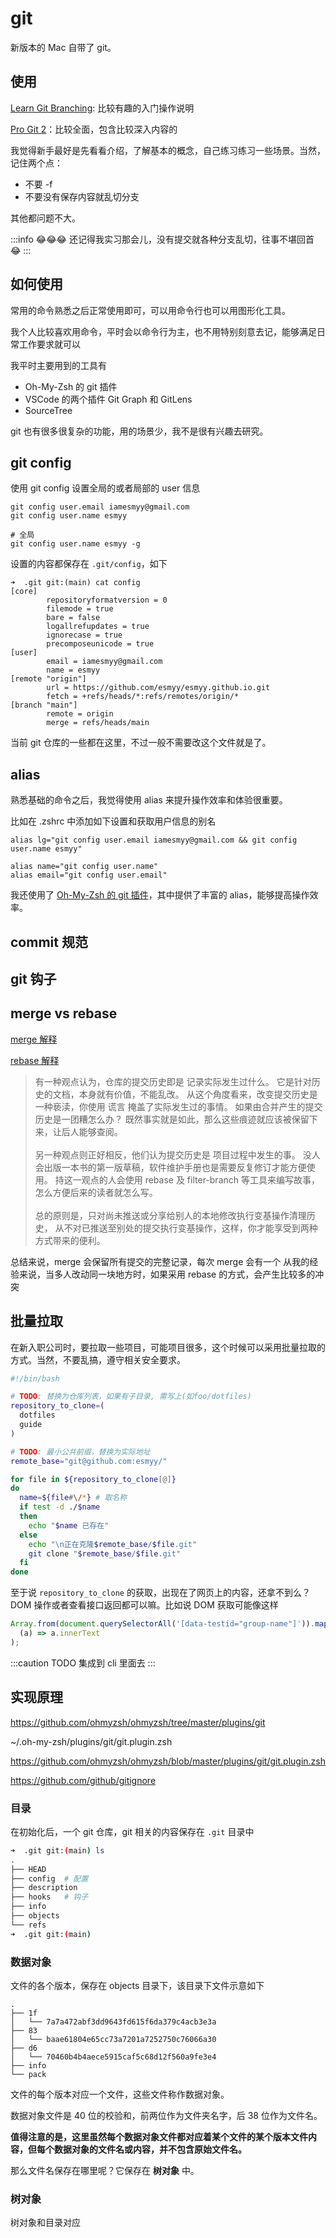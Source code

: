 # git

新版本的 Mac 自带了 git。

## 使用

[Learn Git Branching](https://learngitbranching.js.org/?locale=zh_CN): 比较有趣的入门操作说明

[Pro Git 2](https://git-scm.com/book/zh/)：比较全面，包含比较深入内容的

我觉得新手最好是先看看介绍，了解基本的概念，自己练习练习一些场景。当然，记住两个点：

- 不要 -f
- 不要没有保存内容就乱切分支

其他都问题不大。

:::info 😂😂😂
还记得我实习那会儿，没有提交就各种分支乱切，往事不堪回首 😂
:::

## 如何使用

常用的命令熟悉之后正常使用即可，可以用命令行也可以用图形化工具。

我个人比较喜欢用命令，平时会以命令行为主，也不用特别刻意去记，能够满足日常工作要求就可以

我平时主要用到的工具有

- Oh-My-Zsh 的 git 插件
- VSCode 的两个插件 Git Graph 和 GitLens
- SourceTree

git 也有很多很复杂的功能，用的场景少，我不是很有兴趣去研究。

## git config

使用 git config 设置全局的或者局部的 user 信息

```shell
git config user.email iamesmyy@gmail.com
git config user.name esmyy

# 全局
git config user.name esmyy -g
```

设置的内容都保存在 `.git/config`，如下

```shell {9-11}
➜  .git git:(main) cat config
[core]
        repositoryformatversion = 0
        filemode = true
        bare = false
        logallrefupdates = true
        ignorecase = true
        precomposeunicode = true
[user]
        email = iamesmyy@gmail.com
        name = esmyy
[remote "origin"]
        url = https://github.com/esmyy/esmyy.github.io.git
        fetch = +refs/heads/*:refs/remotes/origin/*
[branch "main"]
        remote = origin
        merge = refs/heads/main
```

当前 git 仓库的一些都在这里，不过一般不需要改这个文件就是了。

## alias

熟悉基础的命令之后，我觉得使用 alias 来提升操作效率和体验很重要。

比如在 .zshrc 中添加如下设置和获取用户信息的别名

```shell
alias lg="git config user.email iamesmyy@gmail.com && git config user.name esmyy"

alias name="git config user.name"
alias email="git config user.email"
```

我还使用了 [Oh-My-Zsh 的 git 插件](https://github.com/ohmyzsh/ohmyzsh/blob/master/plugins/git/git.plugin.zsh)，其中提供了丰富的 alias，能够提高操作效率。

## commit 规范

## git 钩子

## merge vs rebase

[merge 解释](https://git-scm.com/book/zh/v2/Git-%E5%88%86%E6%94%AF-%E5%88%86%E6%94%AF%E7%9A%84%E6%96%B0%E5%BB%BA%E4%B8%8E%E5%90%88%E5%B9%B6#_basic_merging)

[rebase 解释](https://git-scm.com/book/zh/v2/Git-%E5%88%86%E6%94%AF-%E5%8F%98%E5%9F%BA)

> 有一种观点认为，仓库的提交历史即是 记录实际发生过什么。 它是针对历史的文档，本身就有价值，不能乱改。 从这个角度看来，改变提交历史是一种亵渎，你使用 谎言 掩盖了实际发生过的事情。 如果由合并产生的提交历史是一团糟怎么办？ 既然事实就是如此，那么这些痕迹就应该被保留下来，让后人能够查阅。 <br/><br/>
> 另一种观点则正好相反，他们认为提交历史是 项目过程中发生的事。 没人会出版一本书的第一版草稿，软件维护手册也是需要反复修订才能方便使用。 持这一观点的人会使用 rebase 及 filter-branch 等工具来编写故事，怎么方便后来的读者就怎么写。 <br/><br/>
> 总的原则是，只对尚未推送或分享给别人的本地修改执行变基操作清理历史， 从不对已推送至别处的提交执行变基操作，这样，你才能享受到两种方式带来的便利。

总结来说，merge 会保留所有提交的完整记录，每次 merge 会有一个
从我的经验来说，当多人改动同一块地方时，如果采用 rebase 的方式，会产生比较多的冲突

## 批量拉取

在新入职公司时，要拉取一些项目，可能项目很多，这个时候可以采用批量拉取的方式。当然，不要乱搞，遵守相关安全要求。

```bash title="batchClone.sh"
#!/bin/bash

# TODO: 替换为仓库列表，如果有子目录, 需写上(如foo/dotfiles)
repository_to_clone=(
  dotfiles
  guide
)

# TODO: 最小公共前缀，替换为实际地址
remote_base="git@github.com:esmyy/"

for file in ${repository_to_clone[@]}
do
  name=${file#\/*} # 取名称
  if test -d ./$name
  then
    echo "$name 已存在"
  else
    echo "\n正在克隆$remote_base/$file.git"
    git clone "$remote_base/$file.git"
  fi
done
```

至于说 `repository_to_clone` 的获取，出现在了网页上的内容，还拿不到么？DOM 操作或者查看接口返回都可以嘛。比如说 DOM 获取可能像这样

```js
Array.from(document.querySelectorAll('[data-testid="group-name"]')).map(
  (a) => a.innerText
);
```

:::caution TODO
集成到 cli 里面去
:::

## 实现原理

<https://github.com/ohmyzsh/ohmyzsh/tree/master/plugins/git>

~/.oh-my-zsh/plugins/git/git.plugin.zsh

<https://github.com/ohmyzsh/ohmyzsh/blob/master/plugins/git/git.plugin.zsh>

<https://github.com/github/gitignore>

### 目录

在初始化后，一个 git 仓库，git 相关的内容保存在 `.git` 目录中

```bash
➜  .git git:(main) ls
.
├── HEAD
├── config  # 配置
├── description
├── hooks   # 钩子
├── info
├── objects
└── refs
➜  .git git:(main)
```

### 数据对象

文件的各个版本，保存在 objects 目录下，该目录下文件示意如下

```shell
.
├── 1f
│   └── 7a7a472abf3dd9643fd615f6da379c4acb3e3a
├── 83
│   └── baae61804e65cc73a7201a7252750c76066a30
├── d6
│   └── 70460b4b4aece5915caf5c68d12f560a9fe3e4
├── info
└── pack
```

文件的每个版本对应一个文件，这些文件称作数据对象。

数据对象文件是 40 位的校验和，前两位作为文件夹名字，后 38 位作为文件名。

**值得注意的是，这里虽然每个数据对象文件都对应着某个文件的某个版本文件内容，但每个数据对象的文件名或内容，并不包含原始文件名。**

那么文件名保存在哪里呢？它保存在 **树对象** 中。

### 树对象

树对象和目录对应
